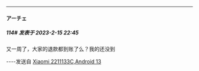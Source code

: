 
*****

####  アーチェ  
##### 114#       发表于 2023-2-15 22:45

又一周了，大家的退款都到账了么？我的还没到

----发送自 [Xiaomi 2211133C,Android 13](http://stage1.5j4m.com/?1.37)

